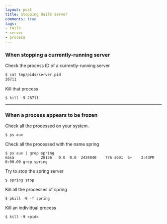 ```yaml
---
layout: post
title: Stopping Rails server
comments: true
tags:
- rails
- server
- process
---
```


<!--more-->

### When stopping a currently-running server

Check the process ID of a currently-running server

```bash
$ cat tmp/pids/server.pid
26711
```

Kill that process

```
$ kill -9 26711
```

---

### When a process appears to be frozen

Check all the processed on your system.

```
$ ps aux
```

Check all the processed with the name spring

```
$ ps aux | grep spring
masa            28136   0.0  0.0  2434840    776 s001  S+    3:43PM   0:00.00 grep spring
```

Try to stop the spring server

```
$ spring stop
```

Kill all the processes of spring

```
$ pkill -9 -f spring
```

Kill an individual process

```
$ kill -9 <pid>
```
